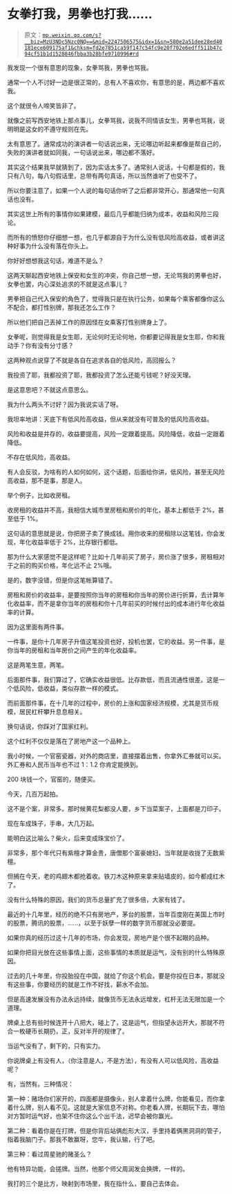 # 女拳打我，男拳也打我......

> 原文：[`mp.weixin.qq.com/s?__biz=MzU3NDc5Nzc0NQ==&mid=2247506575&idx=1&sn=580e2a51dee28ed40181ece609175af1&chksm=fd2e7851ca59f147c54fc9e20f702e6edff511b47c94cf51b1d1528846fbba3b28bfe9710996#rd`](http://mp.weixin.qq.com/s?__biz=MzU3NDc5Nzc0NQ==&mid=2247506575&idx=1&sn=580e2a51dee28ed40181ece609175af1&chksm=fd2e7851ca59f147c54fc9e20f702e6edff511b47c94cf51b1d1528846fbba3b28bfe9710996#rd)

我发现一个很有意思的现象，女拳骂我，男拳也骂我。 

通常一个人不讨好一边是很正常的，总有人不喜欢你，有意思的是，两边都不喜欢我。

这个就很令人啼笑皆非了。 

就像之前写西安地铁上那点事儿，女拳骂我，说我不同情该女生，男拳也骂我，说明明是这女的不遵守规则在先。 

太有意思了。通常成功的演讲者一句话说出来，无论哪边听起来都像是帮自己的，失败的演讲者就如同我，一句话说出来，哪边都不落好。 

其实这个结果我早就猜到了，因为实话太多了。通常别人说话，十句都是假的，我只有八句，每八句假话里，总带有两句真话，所以当然谁听了也受不了。 

所以你要注意了，如果一个人说的每句话你听了之后都非常开心，那通常他一句真话也没有。 

其实这世上所有的事情你如果建模，最后几乎都能归纳为成本，收益和风险三段论。

而所有的愤怒你仔细想一想，也几乎都源自于为什么没有低风险高收益，或者讲这种好事为什么没有落在你头上。 

你好好想想我这句话，难道不是么？ 

这两天聊起西安地铁上保安和女生的冲突，你自己想一想，无论骂我的男拳也好，女拳也罢，内心深处追求的不就是这点事儿？ 

男拳把自己代入保安的角色了，觉得我只是在执行公务，如果每个乘客都像你这么不配合，都打性别牌，那我还怎么工作？

所以他们把自己丢掉工作的原因怪在女乘客打性别牌身上了。

女拳呢，则觉得我是女生耶，无论何时无论何地，你都要记得我是女生耶，你和我动手？你有没有分寸感？ 

这两种观点说穿了不就是各自在追求各自的低风险，高回报么？ 

我投资了耶，我都投资了耶，我都投资了怎么还能亏钱呢？好没天理。 

是这意思吧？不就这点意思么。

我为什么两头不讨好？因为我说实话了呀。 

我坦率地讲：天底下有低风险高收益，但从来就没有可普及的低风险高收益。

风险和收益是并存的，收益要提高，风险一定跟着提高。风险降低，收益一定跟着降低。

不存在低风险，高收益。

有人会反驳，为啥有的人如何如何，这个话题，后面给你讲，低风险，甚至无风险高收益，那不是事，那是人。

举个例子，比如收房租。

收房租的收益并不高，我相信大城市里房租和房价的年化，基本上都低于 2%，甚至低于 1%。

这句话的意思就是说，你把房子卖了换成钱。用你收来的房租除以这笔钱，你会发现，年化收益率低于 2%，比存银行都低。

那为什么大家感觉不是这样呢？比如十几年前买了房子，房价涨了很多，房租相对于之前的购买价格，年化远不止 2%哦。

是的，数字没错，但是你这笔帐算错了。

房租和房价的收益率，是要按照你当年的房租和你当年的房价进行折算，去计算年化收益率，而不是拿你当年的房租和你十几年前买的时候付出的成本进行年化收益率的计算。

因为这里面有两件事。

一件事，是你十几年房子升值这笔投资也好，投机也罢，它的收益。另一件事，是你当年的房租和当年房价之间产生的年化收益率。

这是两笔生意，两笔。

后面那件事，我们算过了，它确实收益很低。比存款低，而且流通性很差。这是一个低风险，低收益，类似存款一样的模式。

而前面那件事，在十几年的过程中，房价的上涨和国家经济规模，尤其是货币规模，居民杠杆攀升息息相关。

换句话说，你踩对了国家红利。

这个红利不仅仅是落在了房地产这一个品种上。

我小时候，一个官窑瓷器，对外的商店里，直接摆着出售，你拿外汇券就可以买。外汇券和人民币当年也不过 1：1.2 你肯定能换到。

200 块钱一个，官窑的，随便买。

今天，几百万起拍。

这不是个案，非常多。那时候黄花梨都没人要，乡下当菜案子，上面都是刀印子。

现在车成珠子，手串，大几万起。

能明白这比喻么？柴火，后来变成珠宝价了。

非常多，那个年代只有紫檀才算金贵，唐僧那个富豪媳妇，当年就是收拢了无数紫檀。

但搁在今天，老的鸡翅木都抢着收。铁刀木这种原来拿来贴墙皮的，如今都成红木了。

没有什么特殊的原因，我们的货币总量扩充了很多倍，大家有钱了。

最近的十几年里，经历的绝不只有房地产，茅台的股票，当年百度刚在美国上市时的股票，腾讯的股票，......，以至于妖孽一样的数字货币那就没必要提。

如果你真的经历过这十几年的市场，你会发现，房地产是个很不起眼的品种。

如果你把目光放在这些事情上面，这些事情的本质就是运气，没有别的什么特殊原因。

过去的几十年里，你投胎投在中国，就给了你这个机会。要是你投在日本，那就没有这些事，你要经历的就是工作不好找，薪水不会加。

但是高速发展没有办法永远持续，就像货币无法永远增发，杠杆无法无限加是一个道理。

牌桌上总有些时候连开十八把大，碰上了，这是运气，但指望永远开大，那就不符合一枚硬币长期扔，正，反对半开的规律了。

当运气没有了，剩下的，只有实力。

你说牌桌上有没有人，（你注意是人，不是方法），有没有人可以低风险，高收益呢？

有，当然有。三种情况：

第一种：赌场你们家开的，四面都是摄像头，别人拿着什么牌，你能看见，而你拿着什么牌，别人看不见。这就是大家信息不对称。你老看人牌，长期玩下去，哪怕对方暂时运气好，也架不住你这么个出千法，迟早会被你赢光。

第二种：看着你是在打牌，但是你背后站俩彪形大汉，手里持着俩黑洞洞的管子，指着我脑门子。那我不敢赢呀，您牛，我认输，行了吧。

第三种：看过周星驰的赌圣么？

他有特异功能，会搓牌。当然，他那个师父周润发会换牌，一样的。

我打的三个是比方，映射到市场里，我在指什么，要自己去体会。